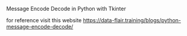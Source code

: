 Message Encode Decode in Python with Tkinter


for reference visit this website 
https://data-flair.training/blogs/python-message-encode-decode/
